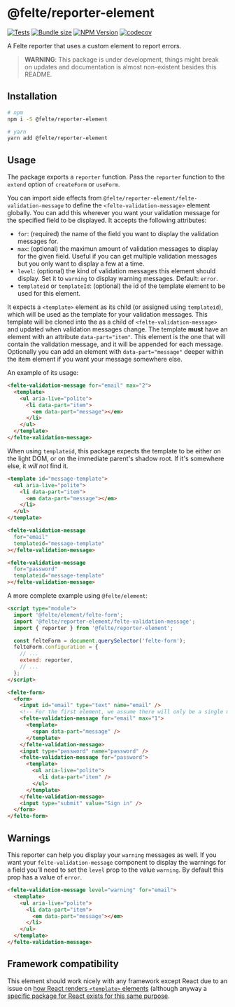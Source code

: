 # @felte/reporter-element

[![Tests](https://github.com/pablo-abc/felte/workflows/Tests/badge.svg)](https://github.com/pablo-abc/felte/actions/workflows/test.yml)
[![Bundle size](https://img.shields.io/bundlephobia/min/@felte/reporter-element)](https://bundlephobia.com/result?p=@felte/reporter-element)
[![NPM Version](https://img.shields.io/npm/v/@felte/reporter-element)](https://www.npmjs.com/package/@felte/reporter-element)
[![codecov](https://codecov.io/gh/pablo-abc/felte/branch/main/graph/badge.svg?token=T73OJZ50LC)](https://codecov.io/gh/pablo-abc/felte)

A Felte reporter that uses a custom element to report errors.

> **WARNING**: This package is under development, things might break on updates and documentation is almost non-existent besides this README.

## Installation

```sh
# npm
npm i -S @felte/reporter-element

# yarn
yarn add @felte/reporter-element
```

## Usage

The package exports a `reporter` function. Pass the `reporter` function to the `extend` option of `createForm` or `useForm`.

You can import side effects from `@felte/reporter-element/felte-validation-message` to define the `<felte-validation-message>` element globally. You can add this wherever you want your validation message for the specified field to be displayed. It accepts the following attributes:

- `for`: (required) the name of the field you want to display the validation messages for.
- `max`: (optional) the maximun amount of validation messages to display for the given field. Useful if you can get multiple validation messages but you only want to display a few at a time.
- `level`: (optional) the kind of validation messages this element should display. Set it to `warning` to display warning messages. Default: `error`.
- `templateid` or `templateId`: (optional) the id of the template element to be used for this element.

It expects a `<template>` element as its child (or assigned using `templateid`), which will be used as the template for your validation messages. This template will be cloned into the as a child of `<felte-validation-message>` and updated when validation messages change. The template **must** have an element with an attribute `data-part="item"`. This element is the one that will contain the validation message, and it will be appended for each message. Optionally you can add an element with `data-part="message"` deeper within the item element if you want your message somewhere else.

An example of its usage:

```html
<felte-validation-message for="email" max="2">
  <template>
    <ul aria-live="polite">
      <li data-part="item">
        <em data-part="message"></em>
      </li>
    </ul>
  </template>
</felte-validation-message>
```

When using `templateid`, this package expects the template to be either on the light DOM, or on the immediate parent's shadow root. If it's somewhere else, it _will not_ find it.

```html
<template id="message-template">
  <ul aria-live="polite">
    <li data-part="item">
      <em data-part="message"></em>
    </li>
  </ul>
</template>

<felte-validation-message
  for="email"
  templateid="message-template"
></felte-validation-message>

<felte-validation-message
  for="password"
  templateid="message-template"
></felte-validation-message>
```

A more complete example using `@felte/element`:

```html
<script type="module">
  import '@felte/element/felte-form';
  import '@felte/reporter-element/felte-validation-message';
  import { reporter } from '@felte/reporter-element';

  const felteForm = document.querySelector('felte-form');
  felteForm.configuration = {
    // ...
    extend: reporter,
    // ...
  };
</script>

<felte-form>
  <form>
    <input id="email" type="text" name="email" />
    <!-- For the first element, we assume there will only be a single message at all times -->
    <felte-validation-message for="email" max="1">
      <template>
        <span data-part="message" />
      </template>
    </felte-validation-message>
    <input type="password" name="password" />
    <felte-validation-message for="password">
      <template>
        <ul aria-live="polite">
          <li data-part="item" />
        </ul>
      </template>
    </felte-validation-message>
    <input type="submit" value="Sign in" />
  </form>
</felte-form>
```

## Warnings

This reporter can help you display your `warning` messages as well. If you want your `felte-validation-message` component to display the warnings for a field you'll need to set the `level` prop to the value `warning`. By default this prop has a value of `error`.

```html
<felte-validation-message level="warning" for="email">
  <template>
    <ul aria-live="polite">
      <li data-part="item">
        <em data-part="message"></em>
      </li>
    </ul>
  </template>
</felte-validation-message>
```

## Framework compatibility

This element should work nicely with any framework except React due to an issue on [how React renders `<template>` elements](https://github.com/facebook/react/issues/19932) (although anyway a [specific package for React exists for this same purpose](/packages/reporter-react).
